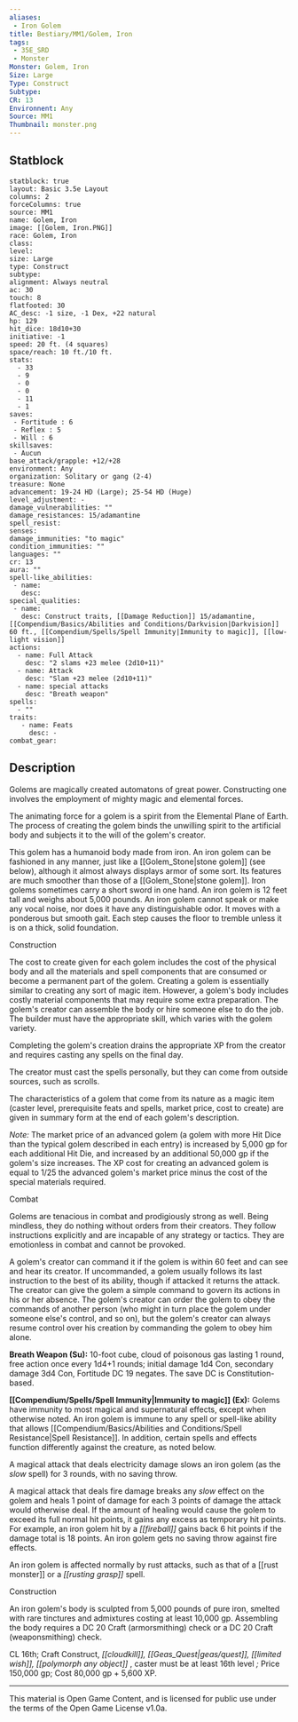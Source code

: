 ```yaml
---
aliases:
 - Iron Golem
title: Bestiary/MM1/Golem, Iron
tags: 
 - 35E_SRD
 - Monster
Monster: Golem, Iron
Size: Large
Type: Construct
Subtype: 
CR: 13
Environnent: Any
Source: MM1
Thumbnail: monster.png
---
```


## Statblock

```statblock
statblock: true
layout: Basic 3.5e Layout
columns: 2
forceColumns: true
source: MM1 
name: Golem, Iron
image: [[Golem, Iron.PNG]]
race: Golem, Iron
class: 
level: 
size: Large
type: Construct
subtype: 
alignment: Always neutral
ac: 30
touch: 8
flatfooted: 30
AC_desc: -1 size, -1 Dex, +22 natural
hp: 129
hit_dice: 18d10+30
initiative: -1
speed: 20 ft. (4 squares)
space/reach: 10 ft./10 ft.
stats:
  - 33
  - 9
  - 0
  - 0
  - 11
  - 1
saves:
 - Fortitude : 6
 - Reflex : 5
 - Will : 6
skillsaves:
 - Aucun
base_attack/grapple: +12/+28
environment: Any
organization: Solitary or gang (2-4)
treasure: None
advancement: 19-24 HD (Large); 25-54 HD (Huge)
level_adjustment: -
damage_vulnerabilities: ""
damage_resistances: 15/adamantine
spell_resist: 
senses: 
damage_immunities: "to magic"
condition_immunities: ""
languages: ""
cr: 13
aura: ""
spell-like_abilities:
 - name: 
   desc: 
special_qualities:
 - name:
   desc: Construct traits, [[Damage Reduction]] 15/adamantine, [[Compendium/Basics/Abilities and Conditions/Darkvision|Darkvision]] 60 ft., [[Compendium/Spells/Spell Immunity|Immunity to magic]], [[low-light vision]]
actions:
  - name: Full Attack
    desc: "2 slams +23 melee (2d10+11)"
  - name: Attack
    desc: "Slam +23 melee (2d10+11)"
  - name: special attacks
    desc: "Breath weapon"
spells:
  - ""
traits:
   - name: Feats
     desc: -
combat_gear:  
```

## Description



Golems are magically created automatons of great power. Constructing one involves the employment of mighty magic and elemental forces.

The animating force for a golem is a spirit from the Elemental Plane of Earth. The process of creating the golem binds the unwilling spirit to the artificial body and subjects it to the will of the golem's creator.

This golem has a humanoid body made from iron. An iron golem can be fashioned in any manner, just like a [[Golem_Stone|stone golem]] (see below), although it almost always displays armor of some sort. Its features are much smoother than those of a [[Golem_Stone|stone golem]]. Iron golems sometimes carry a short sword in one hand. An iron golem is 12 feet tall and weighs about 5,000 pounds. An iron golem cannot speak or make any vocal noise, nor does it have any distinguishable odor. It moves with a ponderous but smooth gait. Each step causes the floor to tremble unless it is on a thick, solid foundation.

Construction

The cost to create given for each golem includes the cost of the physical body and all the materials and spell components that are consumed or become a permanent part of the golem. Creating a golem is essentially similar to creating any sort of magic item. However, a golem's body includes costly material components that may require some extra preparation. The golem's creator can assemble the body or hire someone else to do the job. The builder must have the appropriate skill, which varies with the golem variety.

Completing the golem's creation drains the appropriate XP from the creator and requires casting any spells on the final day.

The creator must cast the spells personally, but they can come from outside sources, such as scrolls.

The characteristics of a golem that come from its nature as a magic item (caster level, prerequisite feats and spells, market price, cost to create) are given in summary form at the end of each golem's description.


*Note:* The market price of an advanced golem (a golem with more Hit Dice than the typical golem described in each entry) is increased by 5,000 gp for each additional Hit Die, and increased by an additional 50,000 gp if the golem's size increases. The XP cost for creating an advanced golem is equal to 1/25 the advanced golem's market price minus the cost of the special materials required.

Combat

Golems are tenacious in combat and prodigiously strong as well. Being mindless, they do nothing without orders from their creators. They follow instructions explicitly and are incapable of any strategy or tactics. They are emotionless in combat and cannot be provoked.

A golem's creator can command it if the golem is within 60 feet and can see and hear its creator. If uncommanded, a golem usually follows its last instruction to the best of its ability, though if attacked it returns the attack. The creator can give the golem a simple command to govern its actions in his or her absence. The golem's creator can order the golem to obey the commands of another person (who might in turn place the golem under someone else's control, and so on), but the golem's creator can always resume control over his creation by commanding the golem to obey him alone.


**Breath Weapon (Su):** 10-foot cube, cloud of poisonous gas lasting 1 round, free action once every 1d4+1 rounds; initial damage 1d4 Con, secondary damage 3d4 Con, Fortitude DC 19 negates. The save DC is Constitution-based.


**[[Compendium/Spells/Spell Immunity|Immunity to magic]] (Ex):** Golems have immunity to most magical and supernatural effects, except when otherwise noted. An iron golem is immune to any spell or spell-like ability that allows [[Compendium/Basics/Abilities and Conditions/Spell Resistance|Spell Resistance]]. In addition, certain spells and effects function differently against the creature, as noted below.

A magical attack that deals electricity damage slows an iron golem (as the *slow* spell) for 3 rounds, with no saving throw.

A magical attack that deals fire damage breaks any *slow* effect on the golem and heals 1 point of damage for each 3 points of damage the attack would otherwise deal. If the amount of healing would cause the golem to exceed its full normal hit points, it gains any excess as temporary hit points. For example, an iron golem hit by a *[[fireball]]* gains back 6 hit points if the damage total is 18 points. An iron golem gets no saving throw against fire effects.

An iron golem is affected normally by rust attacks, such as that of a [[rust monster]] or a *[[rusting grasp]]* spell.

Construction

An iron golem's body is sculpted from 5,000 pounds of pure iron, smelted with rare tinctures and admixtures costing at least 10,000 gp. Assembling the body requires a DC 20 Craft (armorsmithing) check or a DC 20 Craft (weaponsmithing) check.

CL 16th; Craft Construct, *[[cloudkill]], [[Geas_Quest|geas/quest]], [[limited wish]], [[polymorph any object]]* , caster must be at least 16th level *;* Price 150,000 gp; Cost 80,000 gp + 5,600 XP.

---

This material is Open Game Content, and is licensed for public use under the terms of the Open Game License v1.0a.

